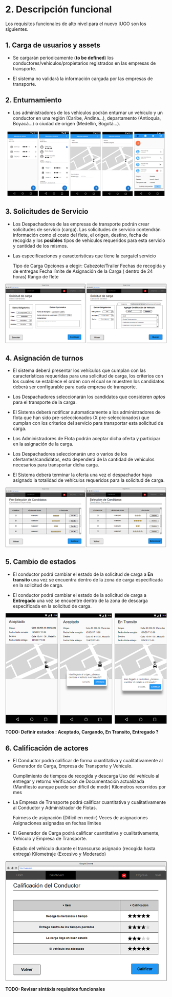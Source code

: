 # 2. Descripción funcional

Los requisitos funcionales de alto nivel para el nuevo IUGO son los siguientes.

## 1. Carga de usuarios y assets

* Se cargarán periodicamente (**to be defined**) los conductores/vehículos/propietarios registrados en las empresas de transporte.

* El sistema no validará la información cargada por las empresas de transporte.

## 2. Enturnamiento

* Los administradores de los vehículos podrán enturnar un vehículo y un conductor en una región (Caribe, Andina...), departamento (Antioquia, Boyacá...) o ciudad de origen (Medellín, Bogotá...).

![Tomar Turno][tomar_Turno]

[tomar_Turno]: ./assets/tomar-turno.png "Tomar Turno"

## 3. Solicitudes de Servicio

* Los Despachadores de las empresas de transporte podrán crear solicitudes de servicio (carga). Las solicitudes de servicio contendrán información como el costo del flete, el origen, destino, fecha de recogida y los **posibles** tipos de vehículos requeridos para esta servicio y cantidad de los mismos.

* Las especificaciones y características que tiene la carga/el servicio
  
  Tipo de Carga
  Opciones a elegir: Cabezote/Trailer
  Fechas de recogida y de entregas
  Fecha límite de Asignación de la Carga ( dentro de 24 horas)
  Rango de flete


![Crear solicitud][crear_solicitud]

[crear_solicitud]: ./assets/creacion-solicitud-carga.png "Crear solicitud de carga"

## 4. Asignación de turnos

* El sistema deberá presentar los vehículos que cumplan con las características requeridas para una solicitud de carga, los criterios con los cuales se establece el orden con el cual se muestren los candidatos deberá ser configurable para cada empresa de transporte.

* Los Despachadores seleccionarán los candidatos que consideren *aptos* para el transporte de la carga.

* El Sistema deberá notificar automaticamente a los administradores de flota que han sido pre-seleccionados (X pre-seleccionados) que cumplan con los criterios del servicio para transportar esta solicitud de carga.

* Los Administradores de Flota podrán aceptar dicha oferta y participar en la asignación de la carga.

* Los Despachadores seleccionarán uno o varios de los ofertantes/candidatos, esto dependerá de la cantidad de vehículos necesarios para transportar dicha carga.

* El Sistema deberá terminar la oferta una vez el despachador haya asignado la totalidad de vehículos requeridos para la solicitud de carga.

![Asignar turno][asignar_turno]

[asignar_turno]: ./assets/asignacion-turnos.png "Asignar turno"

## 5. Cambio de estados

* El conductor podrá cambiar el estado de la solicitud de carga a **En transito** una vez se encuentra dentro de la zona de carga especificada en la solicitud de carga.

* El conductor podrá cambiar el estado de la solicitud de carga a **Entregado** una vez se encuentre dentro de la zona de descarga especificada en la solicitud de carga.

![Cambio de estados][cambio_estados]

[cambio_estados]: ./assets/cambio-estados.png "Cambio estados"


**TODO: Definir estados : Aceptado, Cargando, En Transito, Entregado ?**

## 6. Calificación de actores

* El Conductor podrá calificar de forma cuantitativa y cualitativamente al Generador de Carga, Empresa de Transporte y Vehículo.

  Cumplimiento de tiempos de recogida y descarga
  Uso del vehículo al entregar y retorno
  Verificación de Documentación actualizada (Manifiesto aunque puede ser difícil de medir)
  Kilometros recorridos por mes

* La Empresa de Transporte podrá calificar cuantitativa y cualitativamente al Conductor y Administrador de Flotas.

  Fairness de asignación (Difícil en medir)
  Veces de asignaciones
  Asignaciones asignadas en fechas limites

* El Generador de Carga podrá calificar cuantitativa y cualitativamente, Vehículo y Empresa de Transporte.

  Estado del vehículo durante el transcurso asignado (recogida hasta entrega)
  Kilometraje (Excesivo y Moderado)


![Calificación][calificacion]

[calificacion]: ./assets/calificacion.png "Calificacion"


**TODO: Revisar sintáxis requisitos funcionales**
